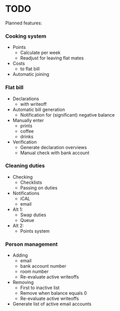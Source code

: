 # TODO
Planned features:

### Cooking system ###

  * Points
    * Calculate per week
    * Readjust for leaving flat mates
  * Costs
    * to flat bill
  * Automatic joining

### Flat bill ###

  * Declarations
    * with writeoff
  * Automatic bill generation
    * Notification for (significant) negative balance
  * Manually enter
    * prints
    * coffee
    * drinks
  * Verification
    * Generate declaration overviews
    * Manual check with bank account

### Cleaning duties ###

  * Checking
    * Checklists
    * Passing on duties
  * Notifications
    * iCAL
    * email
  * Alt 1:
    * Swap duties
    * Queue
  * Alt 2:
    * Points system

### Person management ###

  * Adding
    * email
    * bank account number
    * room number
    * Re-evaluate active writeoffs
  * Removing
    * First to inactive list
    * Remove when balance equals 0
    * Re-evaluate active writeoffs
  * Generate list of active email accounts
